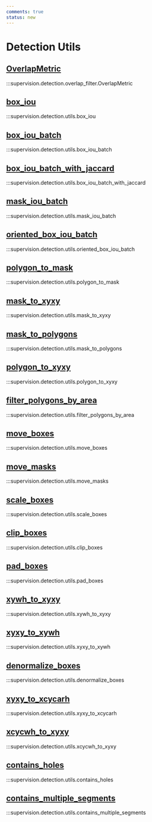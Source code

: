 ```yaml
---
comments: true
status: new
---
```


# Detection Utils

<div class="md-typeset">
  <h2><a href="#supervision.detection.overlap_filter.OverlapMetric">OverlapMetric</a></h2>
</div>

:::supervision.detection.overlap_filter.OverlapMetric

<div class="md-typeset">
  <h2><a href="#supervision.detection.utils.box_iou">box_iou</a></h2>
</div>

:::supervision.detection.utils.box_iou

<div class="md-typeset">
  <h2><a href="#supervision.detection.utils.box_iou_batch">box_iou_batch</a></h2>
</div>

:::supervision.detection.utils.box_iou_batch

<div class="md-typeset">
  <h2><a href="#supervision.detection.utils.box_iou_batch_with_jaccard">box_iou_batch_with_jaccard</a></h2>
</div>

:::supervision.detection.utils.box_iou_batch_with_jaccard

<div class="md-typeset">
  <h2><a href="#supervision.detection.utils.mask_iou_batch">mask_iou_batch</a></h2>
</div>

:::supervision.detection.utils.mask_iou_batch

<div class="md-typeset">
  <h2><a href="#supervision.detection.utils.oriented_box_iou_batch">oriented_box_iou_batch</a></h2>
</div>

:::supervision.detection.utils.oriented_box_iou_batch

<div class="md-typeset">
  <h2><a href="#supervision.detection.utils.polygon_to_mask">polygon_to_mask</a></h2>
</div>

:::supervision.detection.utils.polygon_to_mask

<div class="md-typeset">
  <h2><a href="#supervision.detection.utils.mask_to_xyxy">mask_to_xyxy</a></h2>
</div>

:::supervision.detection.utils.mask_to_xyxy

<div class="md-typeset">
  <h2><a href="#supervision.detection.utils.mask_to_polygons">mask_to_polygons</a></h2>
</div>

:::supervision.detection.utils.mask_to_polygons

<div class="md-typeset">
  <h2><a href="#supervision.detection.utils.polygon_to_xyxy">polygon_to_xyxy</a></h2>
</div>

:::supervision.detection.utils.polygon_to_xyxy

<div class="md-typeset">
  <h2><a href="#supervision.detection.utils.filter_polygons_by_area">filter_polygons_by_area</a></h2>
</div>

:::supervision.detection.utils.filter_polygons_by_area

<div class="md-typeset">
  <h2><a href="#supervision.detection.utils.move_boxes">move_boxes</a></h2>
</div>

:::supervision.detection.utils.move_boxes

<div class="md-typeset">
  <h2><a href="#supervision.detection.utils.move_masks">move_masks</a></h2>
</div>

:::supervision.detection.utils.move_masks

<div class="md-typeset">
  <h2><a href="#supervision.detection.utils.scale_boxes">scale_boxes</a></h2>
</div>

:::supervision.detection.utils.scale_boxes

<div class="md-typeset">
  <h2><a href="#supervision.detection.utils.clip_boxes">clip_boxes</a></h2>
</div>

:::supervision.detection.utils.clip_boxes

<div class="md-typeset">
  <h2><a href="#supervision.detection.utils.pad_boxes">pad_boxes</a></h2>
</div>

:::supervision.detection.utils.pad_boxes

<div class="md-typeset">
  <h2><a href="#supervision.detection.utils.xywh_to_xyxy">xywh_to_xyxy</a></h2>
</div>

:::supervision.detection.utils.xywh_to_xyxy

<div class="md-typeset">
  <h2><a href="#supervision.detection.utils.xyxy_to_xywh">xyxy_to_xywh</a></h2>
</div>

:::supervision.detection.utils.xyxy_to_xywh

<div class="md-typeset">
  <h2><a href="#supervision.detection.utils.denormalize_boxes">denormalize_boxes</a></h2>
</div>

:::supervision.detection.utils.denormalize_boxes

<div class="md-typeset">
  <h2><a href="#supervision.detection.utils.xyxy_to_xcycarh">xyxy_to_xcycarh</a></h2>
</div>

:::supervision.detection.utils.xyxy_to_xcycarh

<div class="md-typeset">
  <h2><a href="#supervision.detection.utils.xcycwh_to_xyxy">xcycwh_to_xyxy</a></h2>
</div>

:::supervision.detection.utils.xcycwh_to_xyxy

<div class="md-typeset">
  <h2><a href="#supervision.detection.utils.contains_holes">contains_holes</a></h2>
</div>

:::supervision.detection.utils.contains_holes

<div class="md-typeset">
  <h2><a href="#supervision.detection.utils.contains_multiple_segments">contains_multiple_segments</a></h2>
</div>

:::supervision.detection.utils.contains_multiple_segments
